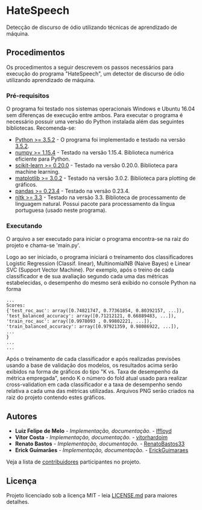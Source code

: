 # HateSpeech
Detecção de discurso de ódio utilizando técnicas de aprendizado de máquina.

## Procedimentos

Os procedimentos a seguir descrevem os passos necessários para execução do programa "HateSpeech", um detector de discurso de ódio utilizando aprendizado de máquina.

### Pré-requisitos

O programa foi testado nos sistemas operacionais Windows e Ubuntu 16.04 sem diferenças de execução entre ambos.
Para executar o programa é necessário possuir uma versão do Python instalada além das seguintes bibliotecas. Recomenda-se:

* [Python >= 3.5.2](https://www.python.org/downloads/) - O programa foi implementado e testado na versão [3.5.2](https://www.python.org/downloads/release/python-352/).
* [numpy >= 1.15.4](https://www.scipy.org/install.html) - Testado na versão 1.15.4. Biblioteca numérica eficiente para Python.
* [scikit-learn >= 0.20.0](https://scikit-learn.org/stable/install.html) - Testado na versão 0.20.0. Biblioteca para machine learning.
* [matplotlib >= 3.0.2](https://www.scipy.org/install.html) - Testado na versão 3.0.2. Biblioteca para plotting de gráficos.
* [pandas >= 0.23.4](https://www.scipy.org/install.html) - Testado na versão 0.23.4.
* [nltk >= 3.3](https://www.nltk.org/install.html) - Testado na versão 3.3. Biblioteca de processamento de linguagem natural. Possui pacote para processamento da língua portuguesa (usado neste programa).

### Executando

O arquivo a ser executado para iniciar o programa encontra-se na raiz do projeto e chama-se 'main.py'.

Logo ao ser iniciado, o programa iniciará o treinamento dos classificadores Logistic Regression (Classif. linear), MultinomialNB (Naive Bayes) e Linear SVC (Support Vector Machine). Por exemplo, após o treino de cada classificador e de sua avaliação segundo cada uma das métricas estabelecidas, o desempenho do mesmo será exibido no console Python na forma

```
...
Scores: 
{'test_roc_auc': array([0.74821747, 0.77361854, 0.80392157, ...]),
'test_balanced_accuracy': array([0.71212121, 0.66889483, ...]),
'train_roc_auc': array([0.9978093 , 0.99802221, ...]),
'train_balanced_accuracy': array([0.97921359, 0.98086922, ...]),
...
}
...
...
```

Após o treinamento de cada classificador e após realizadas previsões usando a base de validação dos modelos, os resultados acima serão exibidos na forma de gráficos do tipo "K vs. Taxa de desempenho da métrica empregada", sendo K o número do fold atual usado para realizar cross-validation em cada classificador e a taxa de desempenho sendo relativa a cada uma das métricas utilizadas. Arquivos PNG serão criados na raiz do projeto contendo estes gráficos.

## Autores

* **Luiz Felipe de Melo** - *Implementação, documentação.* - [lffloyd](https://github.com/lffloyd)
* **Vítor Costa** - *Implementação, documentação.* - [vitorhardoim](https://github.com/vitorhardoim)
* **Renato Bastos** - *Implementação, documentação.* - [RenatoBastos33](https://github.com/RenatoBastos33)
* **Erick Guimarães** - *Implementação, documentação.* - [ErickGuimaraes](https://github.com/ErickGuimaraes)

Veja a lista de [contribuidores](https://github.com/lffloyd/HateSpeech/contributors) participantes no projeto.

## Licença

Projeto licenciado sob a licença MIT - leia [LICENSE.md](https://github.com/lffloyd/HateSpeech/blob/master/LICENSE) para maiores detalhes.
